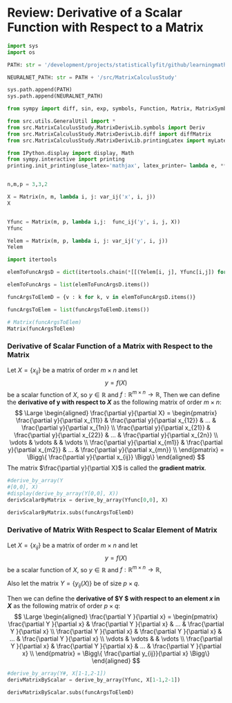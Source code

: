 # Review: Derivative of a Scalar Function with Respect to a Matrix


```python title="codecell"
import sys
import os

PATH: str = '/development/projects/statisticallyfit/github/learningmathstat/PythonNeuralNetNLP'

NEURALNET_PATH: str = PATH + '/src/MatrixCalculusStudy'

sys.path.append(PATH)
sys.path.append(NEURALNET_PATH)
```


```python title="codecell"
from sympy import diff, sin, exp, symbols, Function, Matrix, MatrixSymbol, FunctionMatrix, derive_by_array, Symbol
```

```python
from src.utils.GeneralUtil import *
from src.MatrixCalculusStudy.MatrixDerivLib.symbols import Deriv
from src.MatrixCalculusStudy.MatrixDerivLib.diff import diffMatrix
from src.MatrixCalculusStudy.MatrixDerivLib.printingLatex import myLatexPrinter

from IPython.display import display, Math
from sympy.interactive import printing
printing.init_printing(use_latex='mathjax', latex_printer= lambda e, **kw: myLatexPrinter.doprint(e))


```

```python title="codecell"

n,m,p = 3,3,2

X = Matrix(n, m, lambda i, j: var_ij('x', i, j))
X
```

```python title="codecell"

Yfunc = Matrix(m, p, lambda i,j:  func_ij('y', i, j, X))
Yfunc


```

```python title="codecell"
Yelem = Matrix(m, p, lambda i, j: var_ij('y', i, j))
Yelem
```
```python title="codecell"
import itertools

elemToFuncArgsD = dict(itertools.chain(*[[(Yelem[i, j], Yfunc[i,j]) for j in range(p)] for i in range(m)]))

elemToFuncArgs = list(elemToFuncArgsD.items())

funcArgsToElemD = {v : k for k, v in elemToFuncArgsD.items()}

funcArgsToElem = list(funcArgsToElemD.items())

# Matrix(funcArgsToElem)
Matrix(funcArgsToElem)


```

### Derivative of Scalar Function of a Matrix with Respect to the Matrix
Let $X = \{ x_{ij} \}$ be a matrix of order $m \times n$ and let
$$
y = f(X)
$$
be a scalar function of $X$, so $y \in \mathbb{R}$ and $f: \mathbb{R}^{m \times n} \rightarrow \mathbb{R}$,
Then we can define the **derivative of y with respect to $X$** as the following matrix of order $m \times n$:
$$
\Large
\begin{aligned}
\frac{\partial y}{\partial X} = \begin{pmatrix}
   \frac{\partial y}{\partial x_{11}} & \frac{\partial y}{\partial x_{12}} & ... & \frac{\partial y}{\partial x_{1n}} \\
   \frac{\partial y}{\partial x_{21}} & \frac{\partial y}{\partial x_{22}} & ... & \frac{\partial y}{\partial x_{2n}} \\
   \vdots & \vdots & & \vdots \\
   \frac{\partial y}{\partial x_{m1}} & \frac{\partial y}{\partial x_{m2}} & ... & \frac{\partial y}{\partial x_{mn}} \\
\end{pmatrix}
= \Bigg\{ \frac{\partial y}{\partial x_{ij}} \Bigg\}
\end{aligned}
$$
The matrix $\frac{\partial y}{\partial X}$ is called the **gradient matrix**.



```python title="codecell"
#derive_by_array(Y
#[0,0], X)
#display(derive_by_array(Y[0,0], X))
derivScalarByMatrix = derive_by_array(Yfunc[0,0], X)

derivScalarByMatrix.subs(funcArgsToElemD)
```


### Derivative of Matrix With Respect to Scalar Element of Matrix
Let $X = \{ x_{ij} \}$ be a matrix of order $m \times n$ and let
$$
y = f(X)
$$
be a scalar function of $X$, so $y \in \mathbb{R}$ and $f: \mathbb{R}^{m \times n} \rightarrow \mathbb{R}$,

Also let the matrix $Y
= \{y_{ij}(X) \}$ be of size $p \times q$.

Then we can define the **derivative of $Y
$ with respect to an element $x$ in $X$** as the following matrix of order $p \times q$:
$$
\Large
\begin{aligned}
\frac{\partial Y
}{\partial x} = \begin{pmatrix}
   \frac{\partial Y
}{\partial x} & \frac{\partial Y
}{\partial x} & ... & \frac{\partial Y
}{\partial x} \\
   \frac{\partial Y
}{\partial x} & \frac{\partial Y
}{\partial x} & ... & \frac{\partial Y
}{\partial x} \\
   \vdots & \vdots & & \vdots \\
   \frac{\partial Y
}{\partial x} & \frac{\partial Y
}{\partial x} & ... & \frac{\partial Y
}{\partial x} \\
\end{pmatrix}
= \Bigg\{ \frac{\partial y_{ij}}{\partial x} \Bigg\}
\end{aligned}
$$


```python title="codecell"
#derive_by_array(Y#, X[1-1,2-1])
derivMatrixByScalar = derive_by_array(Yfunc, X[1-1,2-1])

derivMatrixByScalar.subs(funcArgsToElemD)


```

